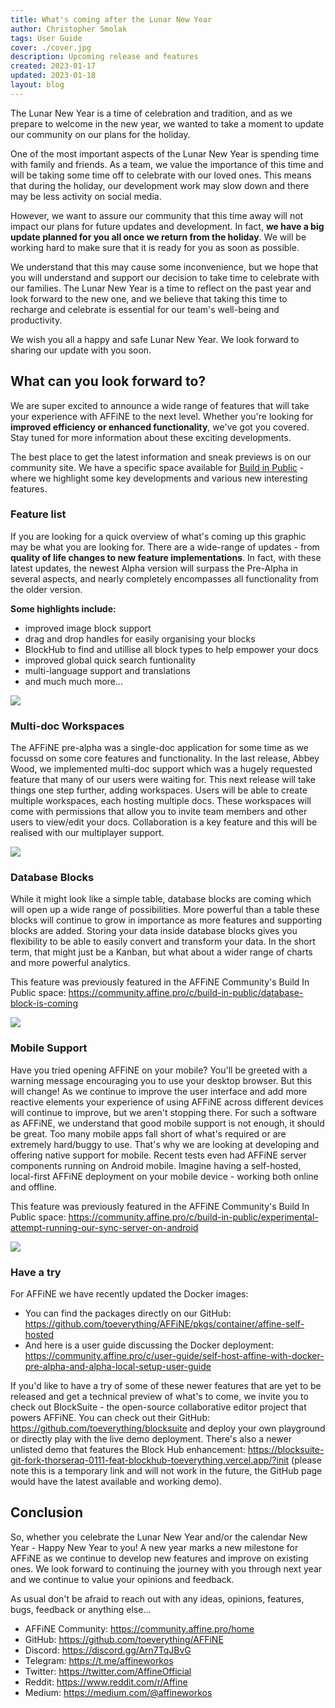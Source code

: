 ```yaml
---
title: What's coming after the Lunar New Year
author: Christopher Smolak
tags: User Guide
cover: ./cover.jpg
description: Upcoming release and features
created: 2023-01-17
updated: 2023-01-18
layout: blog
---
```


The Lunar New Year is a time of celebration and tradition, and as we prepare to welcome in the new year, we wanted to take a moment to update our community on our plans for the holiday.

One of the most important aspects of the Lunar New Year is spending time with family and friends. As a team, we value the importance of this time and will be taking some time off to celebrate with our loved ones. This means that during the holiday, our development work may slow down and there may be less activity on social media.

However, we want to assure our community that this time away will not impact our plans for future updates and development. In fact, **we have a big update planned for you all once we return from the holiday**. We will be working hard to make sure that it is ready for you as soon as possible.

We understand that this may cause some inconvenience, but we hope that you will understand and support our decision to take time to celebrate with our families. The Lunar New Year is a time to reflect on the past year and look forward to the new one, and we believe that taking this time to recharge and celebrate is essential for our team's well-being and productivity.

We wish you all a happy and safe Lunar New Year. We look forward to sharing our update with you soon.

## What can you look forward to?

We are super excited to announce a wide range of features that will take your experience with AFFiNE to the next level. Whether you're looking for **improved efficiency or enhanced functionality**, we've got you covered. Stay tuned for more information about these exciting developments.

The best place to get the latest information and sneak previews is on our community site. We have a specific space available for [Build in Public](https://community.affine.pro/c/build-in-public/) - where we highlight some key developments and various new interesting features.

### Feature list

If you are looking for a quick overview of what's coming up this graphic may be what you are looking for. There are a wide-range of updates - from **quality of life changes to new feature implementations**. In fact, with these latest updates, the newest Alpha version will surpass the Pre-Alpha in several aspects, and nearly completely encompasses all functionality from the older version.

**Some highlights include:**
- improved image block support
- drag and drop handles for easily organising your blocks
- BlockHub to find and utillise all block types to help empower your docs
- improved global quick search funtionality
- multi-language support and translations
- and much much more...

![](./images/feature-list-downhill.png)

### Multi-doc Workspaces

The AFFiNE pre-alpha was a single-doc application for some time as we focussd on some core features and functionality. In the last release, Abbey Wood, we implemented multi-doc support which was a hugely requested feature that many of our users were waiting for. This next release will take things one step further, adding workspaces. Users will be able to create multiple workspaces, each hosting multiple docs. These workspaces will come with permissions that allow you to invite team members and other users to view/edit your docs. Collaboration is a key feature and this will be realised with our multiplayer support.

![](./images/workspaces.png)

### Database Blocks

While it might look like a simple table, database blocks are coming which will open up a wide range of possibilities. More powerful than a table these blocks will continue to grow in importance as more features and supporting blocks are added. Storing your data inside database blocks gives you flexibility to be able to easily convert and transform your data. In the short term, that might just be a Kanban, but what about a wider range of charts and more powerful analytics.

This feature was previously featured in the AFFiNE Community's Build In Public space: https://community.affine.pro/c/build-in-public/database-block-is-coming

![](./images/database-block.png)

### Mobile Support

Have you tried opening AFFiNE on your mobile? You'll be greeted with a warning message encouraging you to use your desktop browser. But this will change! As we continue to improve the user interface and add more reactive elements your experience of using AFFiNE across different devices will continue to improve, but we aren't stopping there. For such a software as AFFiNE, we understand that good mobile support is not enough, it should be great. Too many mobile apps fall short of what's required or are extremely hard/buggy to use. That's why we are looking at developing and offering native support for mobile. Recent tests even had AFFiNE server components running on Android mobile. Imagine having a self-hosted, local-first AFFiNE deployment on your mobile device - working both online and offline.

This feature was previously featured in the AFFiNE Community's Build In Public space: https://community.affine.pro/c/build-in-public/experimental-attempt-running-our-sync-server-on-android

![](./images/android-test-server.png)


### Have a try

For AFFiNE we have recently updated the Docker images:
- You can find the packages directly on our GitHub: https://github.com/toeverything/AFFiNE/pkgs/container/affine-self-hosted
- And here is a user guide discussing the Docker deployment: https://community.affine.pro/c/user-guide/self-host-affine-with-docker-pre-alpha-and-alpha-local-setup-user-guide

If you'd like to have a try of some of these newer features that are yet to be released and get a technical preview of what's to come, we invite you to check out BlockSuite - the open-source collaborative editor project that powers AFFiNE. You can check out their GitHub: https://github.com/toeverything/blocksuite and deploy your own playground or directly play with the live demo deployment. There's also a newer unlisted demo that features the Block Hub enhancement:  https://blocksuite-git-fork-thorseraq-0111-feat-blockhub-toeverything.vercel.app/?init (please note this is a temporary link and will not work in the future, the GitHub page would have the latest available and working demo).

## Conclusion

So, whether you celebrate the Lunar New Year and/or the calendar New Year - Happy New Year to you! A new year marks a new milestone for AFFiNE as we continue to develop new features and improve on existing ones. We look forward to continuing the journey with you through next year and we continue to value your opinions and feedback.

As usual don't be afraid to reach out with any ideas, opinions, features, bugs, feedback or anything else...

- AFFiNE Community: https://community.affine.pro/home
- GitHub: https://github.com/toeverything/AFFiNE
- Discord: https://discord.gg/Arn7TqJBvG
- Telegram: https://t.me/affineworkos
- Twitter: https://twitter.com/AffineOfficial
- Reddit: https://www.reddit.com/r/Affine
- Medium: https://medium.com/@affineworkos